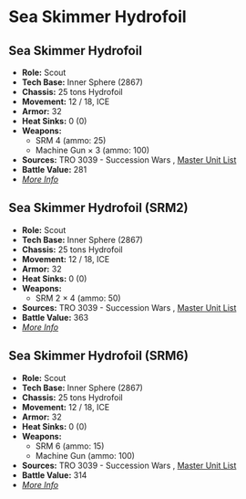 # Sea Skimmer Hydrofoil 

## Sea Skimmer Hydrofoil 

- **Role:** Scout 
- **Tech Base:** Inner Sphere (2867) 
- **Chassis:** 25 tons Hydrofoil 
- **Movement:** 12 / 18, ICE 
- **Armor:** 32 
- **Heat Sinks:** 0 (0) 
- **Weapons:** 
  - SRM 4 (ammo: 25) 
  - Machine Gun × 3 (ammo: 100) 
- **Sources:** TRO 3039 - Succession Wars , [Master Unit List](http://masterunitlist.info/Unit/Details/5009) 
- **Battle Value:** 281 
- [*More Info*](sea_skimmer_hydrofoil/sea_skimmer_hydrofoil.md) 

## Sea Skimmer Hydrofoil (SRM2) 

- **Role:** Scout 
- **Tech Base:** Inner Sphere (2867) 
- **Chassis:** 25 tons Hydrofoil 
- **Movement:** 12 / 18, ICE 
- **Armor:** 32 
- **Heat Sinks:** 0 (0) 
- **Weapons:** 
  - SRM 2 × 4 (ammo: 50) 
- **Sources:** TRO 3039 - Succession Wars , [Master Unit List](http://masterunitlist.info/Unit/Details/5007) 
- **Battle Value:** 363 
- [*More Info*](sea_skimmer_hydrofoil/sea_skimmer_hydrofoil_srm2.md) 

## Sea Skimmer Hydrofoil (SRM6) 

- **Role:** Scout 
- **Tech Base:** Inner Sphere (2867) 
- **Chassis:** 25 tons Hydrofoil 
- **Movement:** 12 / 18, ICE 
- **Armor:** 32 
- **Heat Sinks:** 0 (0) 
- **Weapons:** 
  - SRM 6 (ammo: 15) 
  - Machine Gun (ammo: 100) 
- **Sources:** TRO 3039 - Succession Wars , [Master Unit List](http://masterunitlist.info/Unit/Details/5008) 
- **Battle Value:** 314 
- [*More Info*](sea_skimmer_hydrofoil/sea_skimmer_hydrofoil_srm6.md) 


